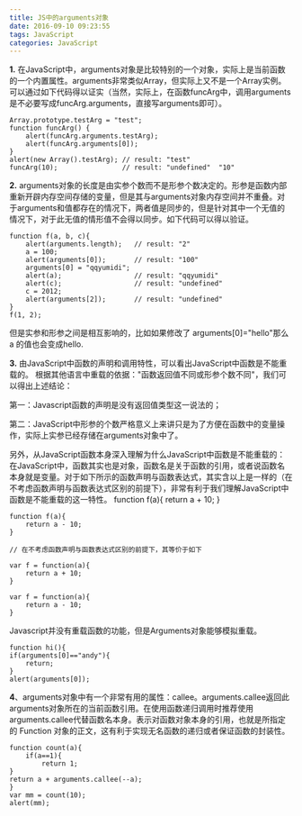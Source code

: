 ```yaml
---
title: JS中的arguments对象
date: 2016-09-10 09:23:55
tags: JavaScript
categories: JavaScript
---
```


**1.** 在JavaScript中，arguments对象是比较特别的一个对象，实际上是当前函数的一个内置属性。arguments非常类似Array，但实际上又不是一个Array实例。可以通过如下代码得以证实（当然，实际上，在函数funcArg中，调用arguments是不必要写成funcArg.arguments，直接写arguments即可）。

	Array.prototype.testArg = "test";
	function funcArg() {
		alert(funcArg.arguments.testArg);  
		alert(funcArg.arguments[0]);
	}
	alert(new Array().testArg); // result: "test"
	funcArg(10);                // result: "undefined"  "10"

**2.** arguments对象的长度是由实参个数而不是形参个数决定的。形参是函数内部重新开辟内存空间存储的变量，但是其与arguments对象内存空间并不重叠。对于arguments和值都存在的情况下，两者值是同步的，但是针对其中一个无值的情况下，对于此无值的情形值不会得以同步。如下代码可以得以验证。

	function f(a, b, c){
		alert(arguments.length);   // result: "2"
   		a = 100;
    	alert(arguments[0]);       // result: "100"
    	arguments[0] = "qqyumidi";
    	alert(a);                  // result: "qqyumidi"
    	alert(c);                  // result: "undefined"
    	c = 2012;
    	alert(arguments[2]);       // result: "undefined"
	}
	f(1, 2);

但是实参和形参之间是相互影响的，比如如果修改了 arguments[0]="hello"那么a 的值也会变成hello.

**3.** 由JavaScript中函数的声明和调用特性，可以看出JavaScript中函数是不能重载的。
根据其他语言中重载的依据："函数返回值不同或形参个数不同"，我们可以得出上述结论：

第一：Javascript函数的声明是没有返回值类型这一说法的；

第二：JavaScript中形参的个数严格意义上来讲只是为了方便在函数中的变量操作，实际上实参已经存储在arguments对象中了。

另外，从JavaScript函数本身深入理解为什么JavaScript中函数是不能重载的：在JavaScript中，函数其实也是对象，函数名是关于函数的引用，或者说函数名本身就是变量。对于如下所示的函数声明与函数表达式，其实含以上是一样的（在不考虑函数声明与函数表达式区别的前提下），非常有利于我们理解JavaScript中函数是不能重载的这一特性。
	function f(a){
    	return a + 10;
	}

	function f(a){
		return a - 10;
	}
	
	// 在不考虑函数声明与函数表达式区别的前提下，其等价于如下
	
	var f = function(a){
   		return a + 10;
	}

	var f = function(a){
   		return a - 10;
	}
Javascript并没有重载函数的功能，但是Arguments对象能够模拟重载。

	function hi(){
	if(arguments[0]=="andy"){
	 	return;
	}
	alert(arguments[0]);

**4**、arguments对象中有一个非常有用的属性：callee。arguments.callee返回此arguments对象所在的当前函数引用。在使用函数递归调用时推荐使用arguments.callee代替函数名本身。表示对函数对象本身的引用，也就是所指定的 Function 对象的正文，这有利于实现无名函数的递归或者保证函数的封装性。

	function count(a){
   		if(a==1){
        	return 1;
    } 
    return a + arguments.callee(--a);
	}
	var mm = count(10);
	alert(mm);